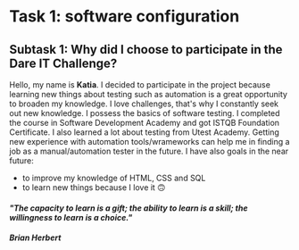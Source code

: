 # Task 1: software configuration #
## Subtask 1: Why did I choose to participate in the Dare IT Challenge? ##

Hello, my name is **Katia**. 
I decided to participate in the project because learning new things about testing such as automation is a great opportunity to broaden my knowledge.
I love challenges, that's why I constantly seek out new knowledge. I possess the basics of software testing. I completed the course in Software Development Academy and got ISTQB Foundation Certificate. 
I also learned a lot about testing from  Utest Academy.
Getting new experience with automation tools/wrameworks can help me in finding a job as a manual/automation tester in the future. 
I have also goals in the near future:
 - to improve my knowledge of HTML, CSS and SQL 
 - to learn new things because I love it 🙃


#### *"The capacity to learn is a gift; the ability to learn is a skill; the willingness to learn is a choice."* ####
#### *Brian Herbert* ####

